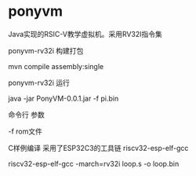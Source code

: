 # ponyvm

Java实现的RSIC-V教学虚拟机。采用RV32I指令集

ponyvm-rv32i 构建打包

mvn compile assembly:single

ponyvm-rv32i 运行

java -jar PonyVM-0.0.1.jar -f pi.bin

命令行 参数

-f rom文件

C样例编译 采用了ESP32C3的工具链 riscv32-esp-elf-gcc

riscv32-esp-elf-gcc -march=rv32i loop.s -o loop.bin











